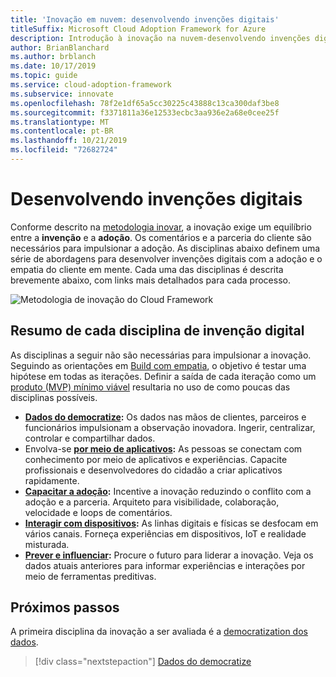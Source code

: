 ```yaml
---
title: 'Inovação em nuvem: desenvolvendo invenções digitais'
titleSuffix: Microsoft Cloud Adoption Framework for Azure
description: Introdução à inovação na nuvem-desenvolvendo invenções digitais
author: BrianBlanchard
ms.author: brblanch
ms.date: 10/17/2019
ms.topic: guide
ms.service: cloud-adoption-framework
ms.subservice: innovate
ms.openlocfilehash: 78f2e1df65a5cc30225c43888c13ca300daf3be8
ms.sourcegitcommit: f3371811a36e12533ecbc3aa936e2a68e0cee25f
ms.translationtype: MT
ms.contentlocale: pt-BR
ms.lasthandoff: 10/21/2019
ms.locfileid: "72682724"
---
```

# <a name="developing-digital-inventions"></a>Desenvolvendo invenções digitais

Conforme descrito na [metodologia inovar](./index.md), a inovação exige um equilíbrio entre a **invenção** e a **adoção**. Os comentários e a parceria do cliente são necessários para impulsionar a adoção. As disciplinas abaixo definem uma série de abordagens para desenvolver invenções digitais com a adoção e o empatia do cliente em mente. Cada uma das disciplinas é descrita brevemente abaixo, com links mais detalhados para cada processo.

![Metodologia de inovação do Cloud Framework](../../_images/innovate/innovate-methodology.png)

## <a name="summary-of-each-discipline-of-digital-invention"></a>Resumo de cada disciplina de invenção digital

As disciplinas a seguir não são necessárias para impulsionar a inovação. Seguindo as orientações em [Build com empatia](./build.md), o objetivo é testar uma hipótese em todas as iterações. Definir a saída de cada iteração como um [produto (MVP) mínimo viável](./build.md#build-a-minimum-viable-product-mvp) resultaria no uso de como poucas das disciplinas possíveis.

- **[Dados do democratize](./data.md):** Os dados nas mãos de clientes, parceiros e funcionários impulsionam a observação inovadora. Ingerir, centralizar, controlar e compartilhar dados.
- Envolva-se  **[por meio de aplicativos](./apps.md):** As pessoas se conectam com conhecimento por meio de aplicativos e experiências. Capacite profissionais e desenvolvedores do cidadão a criar aplicativos rapidamente.
- **[Capacitar a adoção](./ci-cd.md):** Incentive a inovação reduzindo o conflito com a adoção e a parceria. Arquiteto para visibilidade, colaboração, velocidade e loops de comentários.
- **[Interagir com dispositivos](./devices.md):** As linhas digitais e físicas se desfocam em vários canais. Forneça experiências em dispositivos, IoT e realidade misturada.
- **[Prever e influenciar](./predict.md):** Procure o futuro para liderar a inovação. Veja os dados atuais anteriores para informar experiências e interações por meio de ferramentas preditivas.

## <a name="next-steps"></a>Próximos passos

A primeira disciplina da inovação a ser avaliada é a [democratization dos dados](./data.md).

> [!div class="nextstepaction"]
> [Dados do democratize](./data.md)
